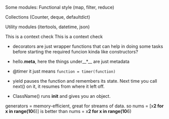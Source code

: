 Some modules:
Functional style (map, filter, reduce)

Collections (Counter, deque, defaultdict)

Utility modules (itertools, datetime, json)

This is a context check This is a context check 

- decorators are just wrapper functions that can help in doing some tasks before starting the required funcion kinda like constructors?

- hello.__meta__, here the things under__*__ are just metadata
- @timer it just means `function = timer(function)`
- yield pauses the function and remembers its state. Next time you call next() on it, it resumes from where it left off.
- ClassName() runs __init__ and gives you an object.


generators = memory-efficient, great for streams of data.
so nums = [x**2 for x in range(10**6)]  is better than nums = x**2 for x in range(10**6)



